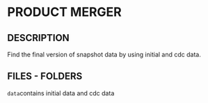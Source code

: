 # PRODUCT MERGER
## DESCRIPTION
Find the final version of snapshot data by using initial and cdc data.
## FILES - FOLDERS
`data`contains initial data and cdc data